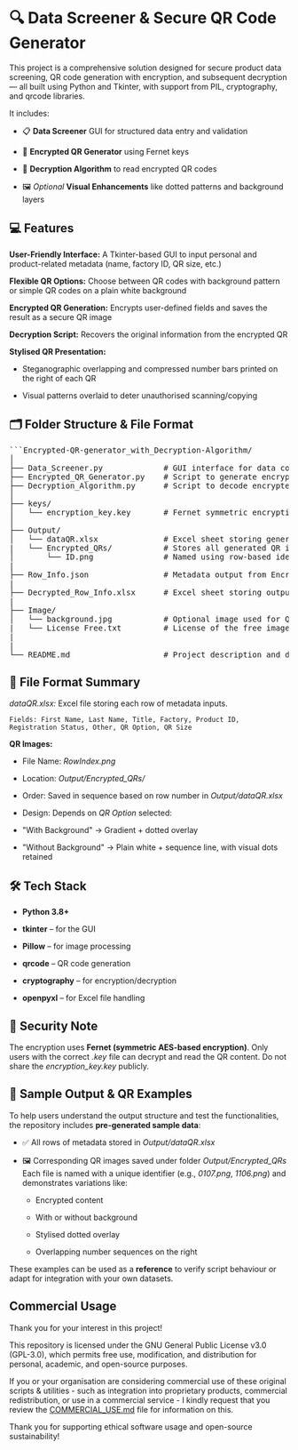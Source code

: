 # 🔍 Data Screener & Secure QR Code Generator
This project is a comprehensive solution designed for secure product data screening, QR code generation with encryption, and subsequent decryption — all built using Python and Tkinter, with support from PIL, cryptography, and qrcode libraries.

It includes:

- 📋 **Data Screener** GUI for structured data entry and validation

- 🔐 **Encrypted QR Generator** using Fernet keys

- 🧩 **Decryption Algorithm** to read encrypted QR codes

- 🖼️ *Optional* **Visual Enhancements** like dotted patterns and background layers

## 💻 Features

**User-Friendly Interface:** A Tkinter-based GUI to input personal and product-related metadata (name, factory ID, QR size, etc.)

**Flexible QR Options:** Choose between QR codes with background pattern or simple QR codes on a plain white background

**Encrypted QR Generation:** Encrypts user-defined fields and saves the result as a secure QR image

**Decryption Script:** Recovers the original information from the encrypted QR

**Stylised QR Presentation:**

- Steganographic overlapping and compressed number bars printed on the right of each QR

- Visual patterns overlaid to deter unauthorised scanning/copying

## 🗂️ Folder Structure & File Format

<pre>```Encrypted-QR-generator_with_Decryption-Algorithm/
│
├── Data_Screener.py             # GUI interface for data collection
├── Encrypted_QR_Generator.py    # Script to generate encrypted QR codes
├── Decryption_Algorithm.py      # Script to decode encrypted QR images
│
├── keys/
│   └── encryption_key.key       # Fernet symmetric encryption key
│
├── Output/
│   └── dataQR.xlsx              # Excel sheet storing generated input metadata from GUI
|   └── Encrypted_QRs/           # Stores all generated QR images using Encrypted_QR_Generator.py
│       └── ID.png               # Named using row-based identifier (e.g., 0001.png)
|
├── Row_Info.json                # Metadata output from Encrypted_QR_Generator.py later used for decryption
|
├── Decrypted_Row_Info.xlsx      # Excel sheet storing output for decrypted QRs using Decryption_Algorithm.py
|
├── Image/
│   └── background.jpg           # Optional image used for QR background
|   └── License Free.txt         # License of the free image used for demo
|
|
└── README.md                    # Project description and documentation```</pre>

## 📁 File Format Summary
*dataQR.xlsx:* Excel file storing each row of metadata inputs.

    Fields: First Name, Last Name, Title, Factory, Product ID, Registration Status, Other, QR Option, QR Size

**QR Images:**

- File Name: *RowIndex.png*

- Location: *Output/Encrypted_QRs/*

- Order: Saved in sequence based on row number in *Output/dataQR.xlsx*

- Design: Depends on *QR Option* selected:

- "With Background" → Gradient + dotted overlay

- "Without Background" → Plain white + sequence line, with visual dots retained

## 🛠️ Tech Stack

- **Python 3.8+**

- **tkinter** – for the GUI

- **Pillow** – for image processing

- **qrcode** – QR code generation

- **cryptography** – for encryption/decryption

- **openpyxl** – for Excel file handling

## 🔐 Security Note
The encryption uses **Fernet (symmetric AES-based encryption)**. Only users with the correct *.key* file can decrypt and read the QR content. Do not share the *encryption_key.key* publicly.

## 🧪 Sample Output & QR Examples
To help users understand the output structure and test the functionalities, the repository includes **pre-generated sample data**:

- ✅ All rows of metadata stored in *Output/dataQR.xlsx*

- 🖼️ Corresponding QR images saved under folder *Output/Encrypted_QRs* 
Each file is named with a unique identifier (e.g., *0107.png*, *1106.png*) and demonstrates variations like:

  - Encrypted content

  - With or without background

  - Stylised dotted overlay

  - Overlapping number sequences on the right

These examples can be used as a **reference** to verify script behaviour or adapt for integration with your own datasets.

## Commercial Usage
Thank you for your interest in this project!

This repository is licensed under the GNU General Public License v3.0 (GPL-3.0), which permits free use, modification, and distribution for personal, academic, and open-source purposes.

If you or your organisation are considering commercial use of these original scripts & utilities - such as integration into proprietary products, commercial redistribution, or use in a commercial service - I kindly request that you review the [COMMERCIAL_USE.md](https://github.com/DyutideeptaB/Encrypted-QR-generator_with_Decryption-Algorithm/blob/f32929732e0b0d879a793d0209e13e0f7eae223d/COMMERCIAL_USE.md) file for information on this.

Thank you for supporting ethical software usage and open-source sustainability!
